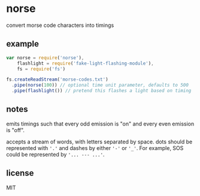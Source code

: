 norse
====

convert morse code characters into timings

## example

```js
var norse = require('norse'),
    flashlight = require('fake-light-flashing-module'),
    fs = require('fs')

fs.createReadStream('morse-codes.txt')
  .pipe(norse(100)) // optional time unit parameter, defaults to 500
  .pipe(flashlight()) // pretend this flashes a light based on timing
```

## notes

emits timings such that every odd emission is "on" and every even emission is
"off".

accepts a stream of words, with letters separated by space. dots should be
represented with `'.'` and dashes by either `'-'` or `'_'`. For example, SOS
could be represented by `'... --- ...'`.

## license

MIT
